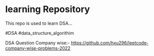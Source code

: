 # learning Repository
This repo is used to learn DSA...

#DSA #data_structure_algorithim 


DSA Question Company wise:- https://github.com/hxu296/leetcode-company-wise-problems-2022
